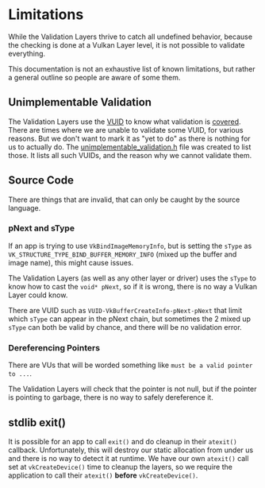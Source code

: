 # Limitations

While the Validation Layers thrive to catch all undefined behavior, because the checking is done at a Vulkan Layer level, it is not possible to validate everything.

This documentation is not an exhaustive list of known limitations, but rather a general outline so people are aware of some them.

## Unimplementable Validation

The Validation Layers use the [VUID](https://github.com/KhronosGroup/Vulkan-Guide/blob/main/chapters/validation_overview.adoc#valid-usage-id-vuid) to know what validation is [covered](https://vulkan.lunarg.com/doc/sdk/latest/windows/validation_error_database.html). There are times where we are unable to validate some VUID, for various reasons. But we don't want to mark it as "yet to do" as there is nothing for us to actually do. The [unimplementable_validation.h](../layers/error_message/unimplementable_validation.h) file was created to list those. It lists all such VUIDs, and the reason why we cannot validate them.


## Source Code

There are things that are invalid, that can only be caught by the source language.

### pNext and sType

If an app is trying to use `VkBindImageMemoryInfo`, but is setting the `sType` as `VK_STRUCTURE_TYPE_BIND_BUFFER_MEMORY_INFO` (mixed up the buffer and image name), this might cause issues.

The Validation Layers (as well as any other layer or driver) uses the `sType` to know how to cast the `void* pNext`, so if it is wrong, there is no way a Vulkan Layer could know.

There are VUID such as `VUID-VkBufferCreateInfo-pNext-pNext` that limit which `sType` can appear in the pNext chain, but sometimes the 2 mixed up `sType` can both be valid by chance, and there will be no validation error.

### Dereferencing Pointers

There are VUs that will be worded something like `must be a valid pointer to ...`.

The Validation Layers will check that the pointer is not null, but if the pointer is pointing to garbage, there is no way to safely dereference it.

## stdlib exit()

It is possible for an app to call `exit()` and do cleanup in their `atexit()` callback.
Unfortunately, this will destroy our static allocation from under us and there is no way to detect it at runtime.
We have our own `atexit()` call set at `vkCreateDevice()` time to cleanup the layers, so we require the application to call their `atexit()` **before** `vkCreateDevice()`.

